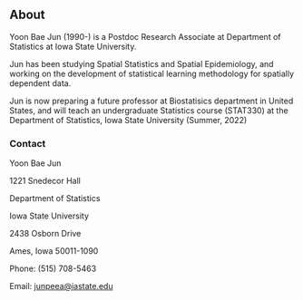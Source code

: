 ## About

Yoon Bae Jun (1990-) is a Postdoc Research Associate at Department of Statistics at Iowa State University.

Jun has been studying Spatial Statistics and Spatial Epidemiology, and working on the development of statistical learning methodology for spatially dependent data.

Jun is now preparing a future professor at Biostatisics department in United States, and will teach an undergraduate Statistics course (STAT330) at the Department of Statistics, Iowa State University (Summer, 2022)


### Contact

Yoon Bae Jun

1221 Snedecor Hall

Department of Statistics

Iowa State University

2438 Osborn Drive

Ames, Iowa 50011-1090

Phone: (515) 708-5463

Email: junpeea@iastate.edu
